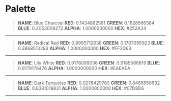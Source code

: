 Palette
==========

>**NAME**: Blue Charcoal
>**RED**: 0.1434882581
>**GREEN**: 0.1628566384
>**BLUE**: 0.2053009272
>**ALPHA**: 1.0000000000
>**HEX**: #252A34

----------
>**NAME**: Radical Red
>**RED**: 0.9995712638
>**GREEN**: 0.1767095923
>**BLUE**: 0.3869510293
>**ALPHA**: 1.0000000000
>**HEX**: #FF2D63

----------
>**NAME**: Lily White
>**RED**: 0.9178099036
>**GREEN**: 0.9185066819
>**BLUE**: 0.9179178476
>**ALPHA**: 1.0000000000
>**HEX**: #EAEAEA

----------
>**NAME**: Dark Turquoise
>**RED**: 0.0278429780
>**GREEN**: 0.8485850692
>**BLUE**: 0.8381019831
>**ALPHA**: 1.0000000000
>**HEX**: #07D8D6

----------
